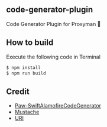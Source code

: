 ## code-generator-plugin
Code Generator Plugin for Proxyman 🧰

## How to build
Execute the following code in Terminal

```bash
$ npm install
$ npm run build
```

## Credit
- [Paw-SwiftAlamofireCodeGenerator](https://github.com/luckymarmot/Paw-SwiftAlamofireCodeGenerator)
- [Mustache](https://github.com/janl/mustache.js/)
- [URI](http://medialize.github.io/URI.js/)